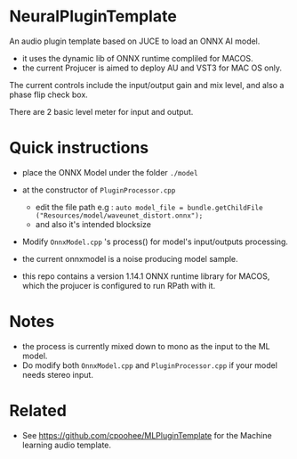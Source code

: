 # NeuralPluginTemplate
An audio plugin template based on JUCE to load an ONNX AI model.
- it uses the dynamic lib of ONNX runtime compliled for MACOS. 
- the current Projucer is aimed to deploy AU and VST3 for MAC OS only. 

The current controls include the input/output gain and mix level, and also a phase flip check box. 

There are 2 basic level meter for input and output.

# Quick instructions
- place the ONNX Model under the folder `./model`
- at the constructor of `PluginProcessor.cpp`
  - edit the file path e.g : `auto model_file = bundle.getChildFile ("Resources/model/waveunet_distort.onnx");`
  - and also it's intended blocksize
  
- Modify `OnnxModel.cpp` 's process() for model's input/outputs processing.

- the current onnxmodel is a noise producing model sample.

- this repo contains a version 1.14.1 ONNX runtime library for MACOS, which the projucer is configured to run RPath with it.

# Notes
- the process is currently mixed down to mono as the input to the ML model. 
- Do modify both `OnnxModel.cpp` and `PluginProcessor.cpp` if your model needs stereo input.

# Related
- See https://github.com/cpoohee/MLPluginTemplate for the Machine learning audio template.
